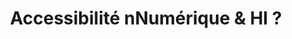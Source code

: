 ---
title: Accessibilité nNumérique & HI ?
type: presentation
sitemapExclude: true
slides:
    - part: Accessibilité numérique & HI ?
    - title: C’est quoi ?
    - image: montee-competence-init.svg
    - image: montee-competence-ideal.svg
    - image: montee-competence.svg
    - title: Un Outil Technique 
    - title: Matériel
    - title: Se maîtrise par l’usage
    - part: Accessibilité ?
    - title: Conception<br>de parcours<br>utilisateurs !
    - title: Avec les utilisateurs
    - texte: Les Lunettes de&nbsp;l’accessibilité
    - image: amenagement-sans-obstacle(2).svg
    - image: alphabetisation.svg
    - image: montee-competence-real.svg
    - part: Accessibilité dans le monde humanitaire
    - title: Systèmes d’alerte en Ukraine
    - title: Digital Inclusion par la Finance au Kenya
    - part: Et Handicap International ?
    - texte: |-
        **Risques :**
         1. Perte de sens
         1. Déclassement
         1. Financement
    
---